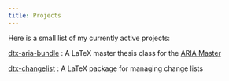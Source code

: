 ```yaml
---
title: Projects
---
```

Here is a small list of my currently active projects:

[dtx-aria-bundle](projects/dtx-aria-bundle/index.html)
:   A LaTeX master thesis class for the [ARIA Master](http://masteraria.irccyn.ec-nantes.fr)

[dtx-changelist](projects/dtx-changelist/index.html)
:   A LaTeX package for managing change lists

